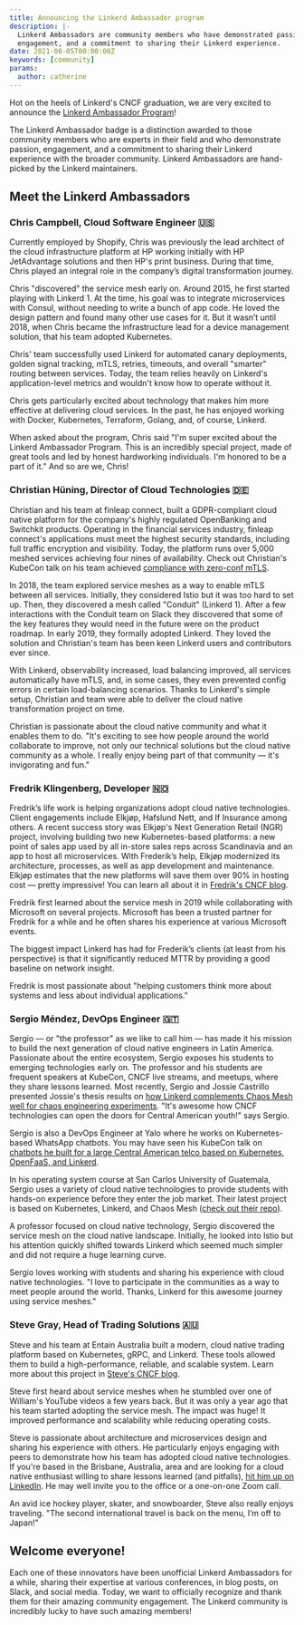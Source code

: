 ```yaml
---
title: Announcing the Linkerd Ambassador program
description: |-
  Linkerd Ambassadors are community members who have demonstrated passion,
  engagement, and a commitment to sharing their Linkerd experience.
date: 2021-08-05T00:00:00Z
keywords: [community]
params:
  author: catherine
---
```


Hot on the heels of Linkerd's CNCF graduation, we are very excited to announce
the [Linkerd Ambassador Program](https://linkerd.io/community/ambassadors/)!

The Linkerd Ambassador badge is a distinction awarded to those community
members who are experts in their field and who demonstrate passion,
engagement, and a commitment to sharing their Linkerd experience with the
broader community. Linkerd Ambassadors are hand-picked by the Linkerd
maintainers.

## Meet the Linkerd Ambassadors

### Chris Campbell, Cloud Software Engineer 🇺🇸

Currently employed by Shopify, Chris was previously the lead architect of the
cloud infrastructure platform at HP working initially with HP JetAdvantage
solutions and then HP's print business. During that time, Chris played an
integral role in the company’s digital transformation journey.

Chris "discovered" the service mesh early on. Around 2015,  he first started
playing with Linkerd 1. At the time, his goal was to integrate microservices
with Consul, without needing to write a bunch of app code. He loved the design
pattern and found many other use cases for it. But it wasn’t until 2018, when
Chris became the infrastructure lead for a device management solution, that
his team adopted Kubernetes.

Chris' team successfully used Linkerd for automated canary deployments, golden
signal tracking, mTLS, retries, timeouts, and overall "smarter" routing between
services. Today, the team relies heavily on Linkerd's application-level metrics
and wouldn't know how to operate without it.

Chris gets particularly excited about technology that makes him more effective
at delivering cloud services. In the past, he has enjoyed working with Docker,
Kubernetes, Terraform, Golang, and, of course, Linkerd.

When asked about the program, Chris said "I'm super excited about the Linkerd
Ambassador Program. This is an incredibly special project, made of great tools
and led by honest hardworking individuals. I'm honored to be a part of it."
And so are we, Chris!

### Christian Hüning, Director of Cloud Technologies 🇩🇪

Christian and his team at finleap connect, built a GDPR-compliant cloud native
platform for the company's highly regulated OpenBanking and Switchkit products.
Operating in the financial services industry, finleap connect's applications
must meet the highest security standards, including full traffic encryption and
visibility. Today, the platform runs over 5,000 meshed services achieving four
nines of availability. Check out Christian's KubeCon talk on his team achieved
[compliance with zero-conf mTLS](https://buoyant.io/media/compliance-with-zero-conf-mtls-day-2/).

In 2018, the team explored service meshes as a way to enable mTLS between all
services. Initially, they considered Istio but it was too hard to set up. Then,
they discovered a mesh called "Conduit" (Linkerd 1). After a few interactions
with the Conduit team on Slack they discovered that some of the key features
they would need in the future were on the product roadmap. In early 2019,
they formally adopted Linkerd. They loved the solution and Christian's team
has been keen Linkerd users and contributors ever since.

With Linkerd, observability increased, load balancing improved, all services
automatically have mTLS, and, in some cases, they even prevented config errors
in certain load-balancing scenarios. Thanks to Linkerd's simple setup, Christian
and team were able to deliver the cloud native transformation project on time.

Christian is passionate about the cloud native community and what it enables
them to do. "It's exciting to see how people around the world collaborate to
improve, not only our technical solutions but the cloud native community as a
whole. I really enjoy being part of that community — it's invigorating and fun."

### Fredrik Klingenberg, Developer 🇳🇴

Fredrik’s life work is helping organizations adopt cloud native technologies.
Client engagements include Elkjøp, Hafslund Nett, and If Insurance among others.
A recent success story was Elkjøp's Next Generation Retail (NGR) project,
involving building two new Kubernetes-based platforms: a new point of sales app
used by all in-store sales reps across Scandinavia and an app to host all
microservices. With Frederik’s help, Elkjøp modernized its architecture,
processes, as well as app development and maintenance. Elkjøp estimates that
the new platforms will save them over 90% in hosting cost — pretty impressive!
You can learn all about it in
[Fredrik's CNCF blog](https://www.cncf.io/blog/2021/02/19/how-a-4-billion-retailer-built-an-enterprise-ready-kubernetes-platform-powered-by-linkerd/).

Fredrik first learned about the service mesh in 2019 while collaborating
with Microsoft on several projects. Microsoft has been a trusted
partner for Fredrik for a while and he often shares his experience at
various Microsoft events.

The biggest impact Linkerd has had for Frederik’s clients (at least from
his perspective) is that it significantly reduced MTTR by providing a good
baseline on network insight.

Fredrik is most passionate about "helping customers think more about systems
and less about individual applications."

### Sergio Méndez, DevOps Engineer 🇬🇹

Sergio — or "the professor" as we like to call him — has made it his
mission to build the next generation of cloud native engineers in Latin
America. Passionate about the entire ecosystem, Sergio exposes his students
to emerging technologies early on. The professor and his students are
frequent speakers at KubeCon, CNCF live streams, and meetups, where they
share lessons learned. Most recently, Sergio and Jossie Castrillo presented
Jossie's thesis results on
[how Linkerd complements Chaos Mesh well for chaos engineering experiments](https://buoyant.io/media/chaos-in-the-university-with-linkerd-and-chaos-mesh/).
"It's awesome how CNCF technologies can open the doors for Central American
youth!" says Sergio.

Sergio is also a DevOps Engineer at Yalo where he works on Kubernetes-based
WhatsApp chatbots. You may have seen his KubeCon talk on
[chatbots he built for a large Central American telco based on Kubernetes, OpenFaaS, and Linkerd](https://buoyant.io/media/serverless-chatbots-linked-kubernetes-opensaas/).

In his operating system course at San Carlos University of Guatemala,
Sergio uses a variety of cloud native technologies to provide students
with hands-on experience before they enter the job market. Their
latest project is based on Kubernetes, Linkerd, and Chaos Mesh
([check out their repo](https://github.com/sergioarmgpl/operating-systems-usac-course)).

A professor focused on cloud native technology, Sergio discovered the
service mesh on the cloud native landscape. Initially, he looked into
Istio but his attention quickly shifted towards Linkerd which seemed
much simpler and did not require a huge learning curve.

Sergio loves working with students and sharing his experience with cloud
native technologies. "I love to participate in the communities as a way to
meet people around the world. Thanks, Linkerd for this awesome journey
using service meshes."

### Steve Gray, Head of Trading Solutions 🇦🇺

Steve and his team at Entain Australia built a modern, cloud native trading
platform based on Kubernetes, gRPC, and Linkerd. These tools allowed them to
build a high-performance, reliable, and scalable system. Learn more about this
project in
[Steve's CNCF blog](https://www.cncf.io/blog/2021/04/19/when-lebron-scores-latency-matters-realizing-10x-throughput-while-driving-down-costs-and-sleeping-through-the-night/).

Steve first heard about service meshes when he stumbled over one of
William's YouTube videos a few years back. But it was only a year ago
that his team started adopting the service mesh. The impact was huge!
It improved performance and scalability while reducing operating costs.

Steve is passionate about architecture and microservices design and sharing
his experience with others. He particularly enjoys engaging with peers to
demonstrate how his team has adopted cloud native technologies. If you're
based in the Brisbane, Australia, area and are looking for a cloud native
enthusiast willing to share lessons learned (and pitfalls),
[hit him up on LinkedIn](https://www.linkedin.com/in/eventualconsistency/).
He may well invite you to the office or a one-on-one Zoom call.

An avid ice hockey player, skater, and snowboarder, Steve also really enjoys
traveling. "The second international travel is back on the menu,
I’m off to Japan!"

## Welcome everyone!

Each one of these innovators have been unofficial Linkerd Ambassadors for a
while, sharing their expertise at various conferences, in blog posts, on Slack,
and social media. Today, we want to officially recognize and thank them for
their amazing community engagement. The Linkerd community is incredibly lucky
to have such amazing members!
